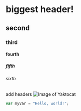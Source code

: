 # biggest header!
## second
### third
#### fourth
##### fifth
###### sixth
add headers
![Image of Yaktocat](https://octodex.github.com/images/yaktocat.png)
``` javascript
var myVar = "Hello, world!";
```

